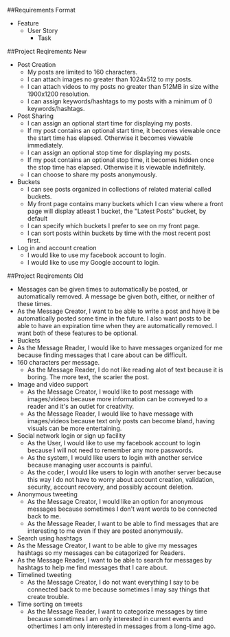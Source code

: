 ##Requirements Format
* Feature
  * User Story
    * Task

##Project Reqirements New
* Post Creation
  * My posts are limited to 160 characters.
  * I can attach images no greater than 1024x512 to my posts.
  * I can attach videos to my posts no greater than 512MB in size withe 1900x1200 resolution.
  * I can assign keywords/hashtags to my posts with a minimum of 0 keywords/hashtags.
* Post Sharing
  * I can assign an optional start time for displaying my posts.
  * If my post contains an optional start time, it becomes viewable once the start time has elapsed. Otherwise it becomes viewable immediately.
  * I can assign an optional stop time for displaying my posts.
  * If my post contains an optional stop time, it becomes hidden once the stop time has elapsed. Otherwise it is viewable indefinitely.
  * I can choose to share my posts anonymously.
* Buckets
  * I can see posts organized in collections of related material called buckets.
  * My front page contains many buckets which I can view where a front page will display atleast 1 bucket, the "Latest Posts" bucket, by default
  * I can specify which buckets I prefer to see on my front page.
  * I can sort posts within buckets by time with the most recent post first.
* Log in and account creation
  * I would like to use my facebook account to login.
  * I would like to use my Google account to login.
  
##Project Reqirements Old
* Messages can be given times to automatically be posted, or automatically removed. A message be given both, either, or neither of these times.
 * As the Message Creator, I want to be able to write a post and have it be automatically posted some time in the future. I also want posts to be able to have an expiration time when they are automatically removed. I want both of these features to be optional.
* Buckets
 * As the Message Reader, I would like to have messages organized for me because finding messages that I care about can be difficult.
* 160 characters per message.
  * As the Message Reader, I do not like reading alot of text because it is boring. The more text, the scarier the post.
* Image and video support
  * As the Message Creator, I would like to post message with images/videos because more information can be conveyed to a reader and it's an outlet for creativity.
  * As the Message Reader, I would like to have message with images/videos because text only posts can become bland, having visuals can be more entertaining.
* Social network login or sign up facility
  * As the User, I would like to use my facebook account to login because I will not need to remember any more passwords.
  * As the system, I would like users to login with another service because managing user accounts is painful.
  * As the coder, I would like users to login with another server because this way I do not have to worry about account creation, validation, security, account recovery, and possibly account deletion.
* Anonymous tweeting
  * As the Message Creator, I would like an option for anonymous messages because sometimes I don't want words to be connected back to me.
  * As the Message Reader, I want to be able to find messages that are interesting to me even if they are posted anonymously.
* Search using hashtags
 * As the Message Creator, I want to be able to give my messages hashtags so my messages can be catagorized for Readers.
 * As the Message Reader, I want to be able to search for messages by hashtags to help me find messages that I care about.
* Timelined tweeting
  * As the Message Creator, I do not want everything I say to be connected back to me because sometimes I may say things that create trouble.
* Time sorting on tweets
  * As the Message Reader, I want to categorize messages by time because sometimes I am only interested in current events and othertimes I am only interested in messages from a long-time ago.
